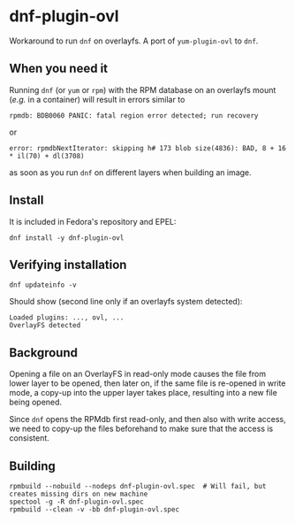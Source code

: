 # dnf-plugin-ovl
Workaround to run `dnf` on overlayfs. A port of `yum-plugin-ovl` to `dnf`.

## When you need it
Running `dnf` (or `yum` or `rpm`) with the RPM database on an overlayfs mount (_e.g._ in a container) will result in errors similar to
```
rpmdb: BDB0060 PANIC: fatal region error detected; run recovery
```
or
```
error: rpmdbNextIterator: skipping h# 173 blob size(4836): BAD, 8 + 16 * il(70) + dl(3708)
```
as soon as you run `dnf` on different layers when building an image.

## Install
It is included in Fedora's repository and EPEL:
```
dnf install -y dnf-plugin-ovl
```

## Verifying installation
```
dnf updateinfo -v
```
Should show (second line only if an overlayfs system detected):
```
Loaded plugins: ..., ovl, ...
OverlayFS detected
```

## Background
Opening a file on an OverlayFS in read-only mode causes the file from lower layer to be opened, then later on, if the same file is re-opened in write mode, a copy-up into the upper layer takes place, resulting into a new file being opened.

Since `dnf` opens the RPMdb first read-only, and then also with write access, we need to copy-up the files beforehand to make sure that the access is consistent.

## Building
```
rpmbuild --nobuild --nodeps dnf-plugin-ovl.spec  # Will fail, but creates missing dirs on new machine
spectool -g -R dnf-plugin-ovl.spec
rpmbuild --clean -v -bb dnf-plugin-ovl.spec
```

